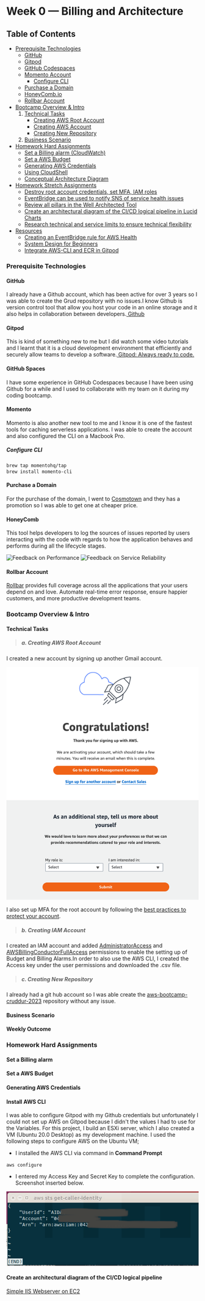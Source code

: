 # Week 0 — Billing and Architecture

## Table of Contents
- [Prerequisite Technologies](#prerequisite)
    - [GitHub](https://github.com/)
    - [Gitpod](https://gitpod.io/)
    - [GitHub Codespaces](https://github.com/features/codespaces)
    - [Momento Account](https://www.gomomento.com/)
        - [Configure CLI](#momento-cli)
    - [Purchase a Domain](https://tld-list.com/)
    - [HoneyComb.io](https://www.honeycomb.io/)
    - [Rollbar Account](https://rollbar.com/)
- [Bootcamp Overview & Intro](#overview)
    1. [Technical Tasks](#tech-tasks)
        - [Creating AWS Root Account](root-account)
        - [Creating AWS Account](aws-account)
        - [Creating New Repository](github-account)
    2. [Business Scenario](#scenario)
- [Homework Hard Assignments](#hha)
    - [Set a Billing alarm (CloudWatch)](#set-alarm)
    - [Set a AWS Budget](#aws-budget)
    - [Generating AWS Credentials](#credentials)
    - [Using CloudShell](#cloudshell)
    - [Conceptual Architecture Diagram](#napkins)
- [Homework Stretch Assignments](#hsa)
    - [Destroy root account credentials, set MFA, IAM roles](#destroy-root)
    - [EventBridge can be used to notify SNS of service health issues](#eventbridge)
    - [Review all pillars in the Well Architected Tool](#well-architected)
    - [Create an architectural diagram of the CI/CD logical pipeline in Lucid Charts](#lucid-chart)
    - [Research technical and service limits to ensure technical flexibility](#tech-services)
- [Resources](#resouces)
    - [Creating an EventBridge rule for AWS Health](https://docs.aws.amazon.com/health/latest/ug/cloudwatch-events-health.html)
    - [System Design for Beginners](https://www.youtube.com/watch?v=m8Icp_Cid5o&t=8s)
    - [Integrate AWS-CLI and ECR in Gitpod](https://www.gitpod.io/guides/integrate-aws-cli-ecr)

### Prerequisite Technologies

#### GitHub
I already have a Github account, which has been active for over 3 years so I was able to create the Grud repository with no issues.I know Github is version control tool that allow you host your code in an online storage and it also helps in collaboration between developers.[ Github](https://github.com)

#### Gitpod
This is kind of something new to me but I did watch some video tutorials and I learnt that it is a cloud development environment that efficiently and securely allow teams to develop a software.[ Gitpod: Always ready to code.](https://www.gitpod.io)

#### GitHub Spaces
I have some experience in GitHub Codespaces because I have been using Github for a while and I used to collaborate with my team on it during my coding bootcamp.

#### Momento
Momento is also another new tool to me and I know it is one of the fastest tools for caching serverless applications. I was able to create the account and also configured the CLI on a Macbook Pro.
##### Configure CLI
```
brew tap momentohq/tap
brew install momento-cli
```
#### Purchase a Domain
For the purchase of the domain, I went to [Cosmotown](https://www.cosmotown.com/) and they has a promotion so I was able to get one at cheaper price.

#### HoneyComb
This tool helps developers to log the sources of issues reported by users interacting with the code with regards to how the application behaves and performs during all the lifecycle stages.

![Feedback on Performance](https://www.honeycomb.io/wp-content/uploads/2022/10/Fast-feedback-on-real-world-performance-v2.svg)
![Feedback on Service Reliability](https://www.honeycomb.io/wp-content/uploads/2022/10/Fast-feedback-on-service-reliability-v2.svg)

#### Rollbar Account
[Rollbar](https://rollbar.com/) provides full coverage across all the applications that your users depend on and love. Automate real-time error response, ensure happier customers, and more productive development teams.

### Bootcamp Overview & Intro

#### Technical Tasks
> ##### a. Creating AWS Root Account
I created a new account by signing up another Gmail account.

![Congratulations](_docs/assets/create-iam.png)

I also set up MFA for the root account by following the [best practices to protect your account](https://docs.aws.amazon.com/accounts/latest/reference/best-practices-root-user.html).
> ##### b. Creating IAM Account
I created an IAM account and added [AdministratorAccess](https://docs.aws.amazon.com/singlesignon/latest/userguide/get-started-assign-account-access-admin-user.html) and [AWSBillingConductorFullAccess](https://docs.aws.amazon.com/singlesignon/latest/userguide/get-started-assign-account-access-admin-user.html) permissions to enable the setting up of Budget and Billing Alarms.In order to also use the AWS CLI, I created the Access key under the user permissions and downloaded the .csv file.

> ##### c. Creating New Repository
I already had a git hub account so I was able create the [aws-bootcamp-cruddur-2023](https://github.com/ExamProCo/aws-bootcamp-cruddur-2023) repository without any issue.

#### Business Scenario

#### Weekly Outcome

### Homework Hard Assignments

#### Set a Billing alarm

#### Set a AWS Budget
#### Generating AWS Credentials

#### Install AWS CLI 
I was able to configure Gitpod with my Github credentials but unfortunately I could not set up AWS on Gitpod because I didn't the values I had to use for the Variables.
For this project, I build an ESXi server, which I also created a VM (Ubuntu 20.0 Desktop) as my development machine. I used the following steps to configure AWS on the Ubuntu VM;
- I installed the AWS CLI via command in **Command Prompt**
```
aws configure
```
- I entered my Access Key and Secret Key to complete the configuration. Screenshot inserted below.

![Confirmation that AWS CLI is installed](_docs/assets/aws-cli-config.png)


#### Create an architectural diagram of the CI/CD logical pipeline

[Simple IIS Webserver on EC2](https://lucid.app/lucidchart/09d7247f-d701-40a6-92a4-c6dd19c181d4/edit?viewport_loc=113%2C143%2C2002%2C1148%2C0_0&invitationId=inv_6a3f4409-5e1a-4f87-a3fb-e20d0561b243)